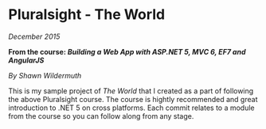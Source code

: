 # Pluralsight - The World
_December 2015_

**From the course: _Building a Web App with ASP.NET 5, MVC 6, EF7 and AngularJS_**

_By Shawn Wildermuth_

This is my sample project of _The World_ that I created as a part of following the above Pluralsight course. The course is hightly recommended and great introduction to .NET 5 on cross platforms. Each commit relates to a module from the course so you can follow along from any stage.
